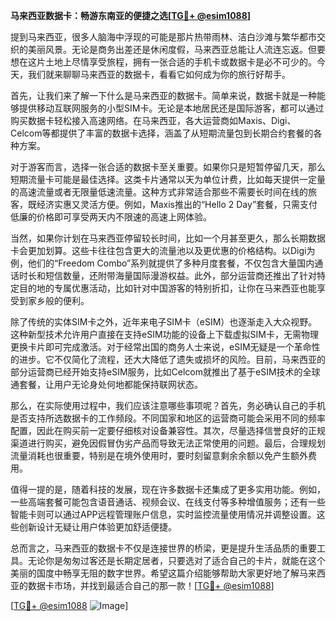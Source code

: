**马来西亚数据卡：畅游东南亚的便捷之选[[TG💪+ @esim1088](https://t.me/s/esim1088)]**

提到马来西亚，很多人脑海中浮现的可能是那片热带雨林、洁白沙滩与繁华都市交织的美丽风景。无论是商务出差还是休闲度假，马来西亚总能让人流连忘返。但要想在这片土地上尽情享受旅程，拥有一张合适的手机卡或数据卡是必不可少的。今天，我们就来聊聊马来西亚的数据卡，看看它如何成为你的旅行好帮手。

首先，让我们来了解一下什么是马来西亚的数据卡。简单来说，数据卡就是一种能够提供移动互联网服务的小型SIM卡。无论是本地居民还是国际游客，都可以通过购买数据卡轻松接入高速网络。在马来西亚，各大运营商如Maxis、Digi、Celcom等都提供了丰富的数据卡选择，涵盖了从短期流量包到长期合约套餐的各种方案。

对于游客而言，选择一张合适的数据卡至关重要。如果你只是短暂停留几天，那么短期流量卡可能是最佳选择。这类卡片通常以天为单位计费，比如每天提供一定量的高速流量或者无限量低速流量。这种方式非常适合那些不需要长时间在线的旅客，既经济实惠又灵活方便。例如，Maxis推出的“Hello 2 Day”套餐，只需支付低廉的价格即可享受两天内不限速的高速上网体验。

当然，如果你计划在马来西亚停留较长时间，比如一个月甚至更久，那么长期数据卡会更加划算。这些卡往往包含更大的流量池以及更优惠的价格结构。以Digi为例，他们的“Freedom Combo”系列就提供了多种月度套餐，不仅包含大量国内通话时长和短信数量，还附带海量国际漫游权益。此外，部分运营商还推出了针对特定目的地的专属优惠活动，比如针对中国游客的特别折扣，让你在马来西亚也能享受到家乡般的便利。

除了传统的实体SIM卡之外，近年来电子SIM卡（eSIM）也逐渐走入大众视野。这种新型技术允许用户直接在支持eSIM功能的设备上下载虚拟SIM卡，无需物理更换卡片即可完成激活。对于经常出国的商务人士来说，eSIM无疑是一个革命性的进步。它不仅简化了流程，还大大降低了遗失或损坏的风险。目前，马来西亚的部分运营商已经开始支持eSIM服务，比如Celcom就推出了基于eSIM技术的全球通套餐，让用户无论身处何地都能保持联网状态。

那么，在实际使用过程中，我们应该注意哪些事项呢？首先，务必确认自己的手机是否支持所选数据卡的工作频段。不同国家和地区的运营商可能会采用不同的频率配置，因此在购买前一定要仔细核对设备兼容性。其次，尽量选择信誉良好的正规渠道进行购买，避免因假冒伪劣产品而导致无法正常使用的问题。最后，合理规划流量消耗也很重要，特别是在境外使用时，要时刻留意剩余余额以免产生额外费用。

值得一提的是，随着科技的发展，现在许多数据卡还集成了更多实用功能。例如，一些高端套餐可能包含语音通话、视频会议、在线支付等多种增值服务；还有一些智能卡则可以通过APP远程管理账户信息，实时监控流量使用情况并调整设置。这些创新设计无疑让用户体验更加舒适便捷。

总而言之，马来西亚的数据卡不仅是连接世界的桥梁，更是提升生活品质的重要工具。无论你是匆匆过客还是长期定居者，只要选对了适合自己的卡片，就能在这个美丽的国度中畅享无阻的数字世界。希望这篇介绍能够帮助大家更好地了解马来西亚的数据卡市场，并找到最适合自己的那一款！[[TG💪+ @esim1088](https://t.me/s/esim1088)]

[[TG💪+ @esim1088](https://t.me/s/esim1088) ![Image](https://i.postimg.cc/4NQfJmqS/Snipaste-2025-05-13-00-14-12.png)]